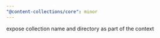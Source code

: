 ```yaml
---
"@content-collections/core": minor
---
```


expose collection name and directory as part of the context
